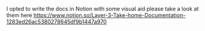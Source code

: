 I opted to write the docs in Notion with some visual aid please take a look at them here https://www.notion.so/Layer-3-Take-home-Documentation-1283ed26ac5380278645df9b1447a970
